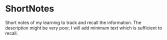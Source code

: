 # ShortNotes
Short notes of my learning to track and recall the information. The description might be very poor, I will add minimum text which is sufficient to recall.
